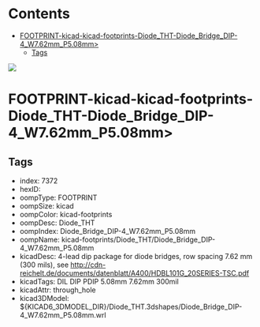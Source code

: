 



Contents
========

* [FOOTPRINT-kicad-kicad-footprints-Diode_THT-Diode_Bridge_DIP-4_W7.62mm_P5.08mm>](#footprint-kicad-kicad-footprints-diode_tht-diode_bridge_dip-4_w762mm_p508mm)
	* [Tags](#tags)
  
![][im]
# FOOTPRINT-kicad-kicad-footprints-Diode_THT-Diode_Bridge_DIP-4_W7.62mm_P5.08mm>

## Tags

- index: 7372
- hexID: 
- oompType: FOOTPRINT
- oompSize: kicad
- oompColor: kicad-footprints
- oompDesc: Diode_THT
- oompIndex: Diode_Bridge_DIP-4_W7.62mm_P5.08mm
- oompName: kicad-footprints/Diode_THT/Diode_Bridge_DIP-4_W7.62mm_P5.08mm
- kicadDesc: 4-lead dip package for diode bridges, row spacing 7.62 mm (300 mils), see http://cdn-reichelt.de/documents/datenblatt/A400/HDBL101G_20SERIES-TSC.pdf
- kicadTags: DIL DIP PDIP 5.08mm 7.62mm 300mil
- kicadAttr: through_hole
- kicad3DModel: ${KICAD6_3DMODEL_DIR}/Diode_THT.3dshapes/Diode_Bridge_DIP-4_W7.62mm_P5.08mm.wrl



[im]: image.png
